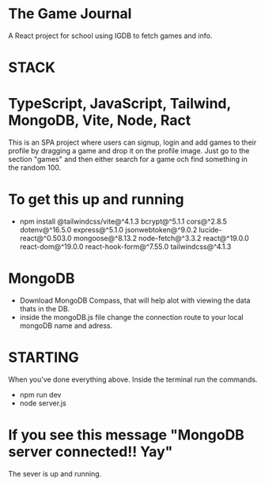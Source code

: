 # The Game Journal
A React project for school using IGDB to fetch games and info.

# STACK
# TypeScript, JavaScript, Tailwind, MongoDB, Vite, Node, Ract

This is an SPA project where users can signup, login and 
add games to their profile by dragging a game and drop it on the profile image.
Just go to the section "games" and then either search for a game och find something in the random 100.

# To get this up and running
- npm install @tailwindcss/vite@^4.1.3 bcrypt@^5.1.1
  cors@^2.8.5 dotenv@^16.5.0 express@^5.1.0 jsonwebtoken@^9.0.2
  lucide-react@^0.503.0 mongoose@^8.13.2 node-fetch@^3.3.2
  react@^19.0.0 react-dom@^19.0.0 react-hook-form@^7.55.0 tailwindcss@^4.1.3

# MongoDB
- Download MongoDB Compass, that will help alot with viewing the data thats in the DB.
- inside the mongoDB.js file change the connection route to your local mongoDB name and adress.

# STARTING
When you've done everything above.
Inside the terminal run the commands.
- npm run dev
- node server.js 
# If you see this message "MongoDB server connected!! Yay"
The sever is up and running.
